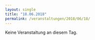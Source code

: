 ```yaml
---
layout: single
title: "18.06.2018"
permalink: /veranstaltungen/2018/06/18/
---
```


Keine Veranstaltung an diesem Tag.

